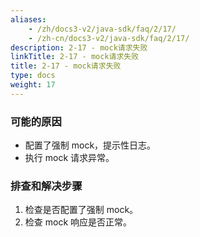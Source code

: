 ```yaml
---
aliases:
    - /zh/docs3-v2/java-sdk/faq/2/17/
    - /zh-cn/docs3-v2/java-sdk/faq/2/17/
description: 2-17 - mock请求失败
linkTitle: 2-17 - mock请求失败
title: 2-17 - mock请求失败
type: docs
weight: 17
---
```







### 可能的原因
* 配置了强制 mock，提示性日志。
* 执行 mock 请求异常。

### 排查和解决步骤
1. 检查是否配置了强制 mock。
2. 检查 mock 响应是否正常。